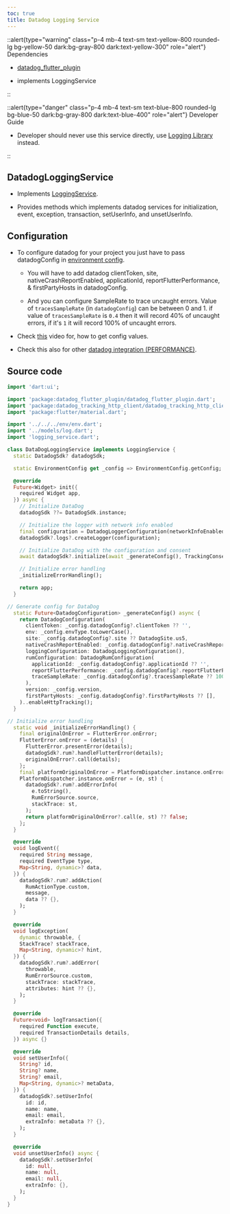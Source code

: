 ```yaml
---
toc: true
title: Datadog Logging Service
---
```




::alert{type="warning" class="p-4 mb-4 text-sm text-yellow-800 rounded-lg bg-yellow-50 dark:bg-gray-800 dark:text-yellow-300" role="alert"}
Dependencies

- [datadog_flutter_plugin ](https://pub.dev/packages/datadog_flutter_plugin)

- implements LoggingService

::

::alert{type="danger" class="p-4 mb-4 text-sm text-blue-800 rounded-lg bg-blue-50 dark:bg-gray-800 dark:text-blue-400" role="alert"}
Developer Guide   

- Developer should never use this service directly, use [Logging Library](../logging_library.md) instead.

::




## DatadogLoggingService

- Implements [LoggingService](./logging_service.md).

- Provides methods which implements datadog services for initialization, event, exception, transaction, setUserInfo, and unsetUserInfo.

## Configuration

- To configure datadog for your project you just have to pass datadogConfig in [environment config](../../../env.md).

  - You will have to add datadog clientToken, site, nativeCrashReportEnabled, applicationId, reportFlutterPerformance, & firstPartyHosts in datadogConfig.

  - And you can configure SampleRate to trace uncaught errors. Value of `tracesSampleRate` (in `datadogConfig`) can be between 0 and 1. if value of `tracesSampleRate` is `0.4` then it will record 40% of uncaught errors, if it's `1` it will record 100% of uncaught errors.

- Check [this](https://youtu.be/OvTLPg0P75s?t=274) video for, how to get config values.

- Check this also for other [datadog integration (PERFORMANCE)](../../performance_monitoring.md).

## Source code

```dart
import 'dart:ui';

import 'package:datadog_flutter_plugin/datadog_flutter_plugin.dart';
import 'package:datadog_tracking_http_client/datadog_tracking_http_client.dart';
import 'package:flutter/material.dart';

import '../../../env/env.dart';
import '../models/log.dart';
import 'logging_service.dart';

class DataDogLoggingService implements LoggingService {
  static DatadogSdk? datadogSdk;

  static EnvironmentConfig get _config => EnvironmentConfig.getConfig;

  @override
  Future<Widget> init({
    required Widget app,
  }) async {
    // Initialize DataDog
    datadogSdk ??= DatadogSdk.instance;

    // Initialize the logger with network info enabled
    final configuration = DatadogLoggerConfiguration(networkInfoEnabled: true);
    datadogSdk?.logs?.createLogger(configuration);

    // Initialize DataDog with the configuration and consent
    await datadogSdk?.initialize(await _generateConfig(), TrackingConsent.granted);

    // Initialize error handling
    _initializeErrorHandling();

    return app;
  }

// Generate config for DataDog
  static Future<DatadogConfiguration> _generateConfig() async {
    return DatadogConfiguration(
      clientToken: _config.datadogConfig?.clientToken ?? '',
      env: _config.envType.toLowerCase(),
      site: _config.datadogConfig?.site ?? DatadogSite.us5,
      nativeCrashReportEnabled: _config.datadogConfig?.nativeCrashReportEnabled ?? false,
      loggingConfiguration: DatadogLoggingConfiguration(),
      rumConfiguration: DatadogRumConfiguration(
        applicationId: _config.datadogConfig?.applicationId ?? '',
        reportFlutterPerformance: _config.datadogConfig?.reportFlutterPerformance ?? false,
        traceSampleRate: _config.datadogConfig?.tracesSampleRate ?? 100.0,
      ),
      version: _config.version,
      firstPartyHosts: _config.datadogConfig?.firstPartyHosts ?? [],
    )..enableHttpTracking();
  }

// Initialize error handling
  static void _initializeErrorHandling() {
    final originalOnError = FlutterError.onError;
    FlutterError.onError = (details) {
      FlutterError.presentError(details);
      datadogSdk?.rum?.handleFlutterError(details);
      originalOnError?.call(details);
    };
    final platformOriginalOnError = PlatformDispatcher.instance.onError;
    PlatformDispatcher.instance.onError = (e, st) {
      datadogSdk?.rum?.addErrorInfo(
        e.toString(),
        RumErrorSource.source,
        stackTrace: st,
      );
      return platformOriginalOnError?.call(e, st) ?? false;
    };
  }

  @override
  void logEvent({
    required String message,
    required EventType type,
    Map<String, dynamic>? data,
  }) {
    datadogSdk?.rum?.addAction(
      RumActionType.custom,
      message,
      data ?? {},
    );
  }

  @override
  void logException(
    dynamic throwable, {
    StackTrace? stackTrace,
    Map<String, dynamic>? hint,
  }) {
    datadogSdk?.rum?.addError(
      throwable,
      RumErrorSource.custom,
      stackTrace: stackTrace,
      attributes: hint ?? {},
    );
  }

  @override
  Future<void> logTransaction({
    required Function execute,
    required TransactionDetails details,
  }) async {}

  @override
  void setUserInfo({
    String? id,
    String? name,
    String? email,
    Map<String, dynamic>? metaData,
  }) {
    datadogSdk?.setUserInfo(
      id: id,
      name: name,
      email: email,
      extraInfo: metaData ?? {},
    );
  }

  @override
  void unsetUserInfo() async {
    datadogSdk?.setUserInfo(
      id: null,
      name: null,
      email: null,
      extraInfo: {},
    );
  }
}
```

